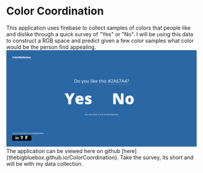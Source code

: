 # Color Coordination
This application uses firebase to collect samples of colors that people like and dislike through a quick survey of "Yes" or "No". I will be using this data to construct a RGB space and predict given a few color samples what color would be the person find appealing.
![Screen Shot](/ColorCoordination.png "ColorCoordination")
The application can be viewed here on github [here]{thebigbluebox.github.io/ColorCoordination}. Take the survey, its short and will be with my data collection.